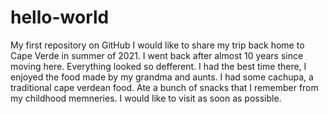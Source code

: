 # hello-world
My first repository on GitHub
I would like to share my trip back home to Cape Verde in summer of 2021. I went back after almost 10 years since moving here. Everything looked so defferent. I had the best time there, I enjoyed the food made by my grandma and aunts. I had some cachupa, a traditional cape verdean food. Ate a bunch of snacks that I remember from my childhood memneries. I would like to visit as soon as possible. 
